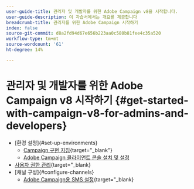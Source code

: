 ```yaml
---
user-guide-title: 관리자 및 개발자를 위한 Adobe Campaign v8을 시작합니다.
user-guide-description: 이 자습서에서는 개요를 제공합니다
breadcrumb-title: 관리자를 위한 Adobe Campaign 시작하기
index: false
source-git-commit: d8a2fd94d67e656b223aa0c580b81fee4c35a520
workflow-type: tm+mt
source-wordcount: '61'
ht-degree: 14%

---
```



# 관리자 및 개발자를 위한 Adobe Campaign v8 시작하기 {#get-started-with-campaign-v8-for-admins-and-developers}

+ [환경 설정]{#set-up-environments}
   + [Campaign 구현 지침](https://experienceleague.adobe.com/en/docs/campaign/campaign-v8/config/implement/implement){target="_blank"}
   + [Adobe Campaign 클라이언트 콘솔 설치 및 설정](/help/tutorial-acs-acc-admin/install-the-client-console.md)
+ [사용자 권한 관리](https://experienceleague.adobe.com/en/docs/campaign/campaign-v8/admin/permissions/manage-permissions){target="_blank}
+ [채널 구성]{#configure-channels}
   + [Adobe Campaign용 SMS 설정](https://experienceleague.adobe.com/en/docs/campaign-learn/set-up-sms-for-adobe-campaign/overview){target="_blank}
